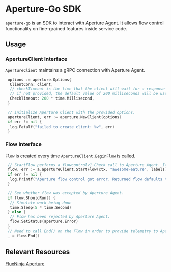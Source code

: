 # Aperture-Go SDK

`aperture-go` is an SDK to interact with Aperture Agent. It allows flow control
functionality on fine-grained features inside service code.

## Usage

### ApertureClient Interface

`ApertureClient` maintains a gRPC connection with Aperture Agent.

```go
 options := aperture.Options{
  ClientConn: client,
  // checkTimeout is the time that the client will wait for a response from Aperture Agent.
  // if not provided, the default value of 200 milliseconds will be used.
  CheckTimeout: 200 * time.Millisecond,
 }

 // initialize Aperture Client with the provided options.
 apertureClient, err := aperture.NewClient(options)
 if err != nil {
  log.Fatalf("failed to create client: %v", err)
 }
```

### Flow Interface

`Flow` is created every time `ApertureClient.BeginFlow` is called.

```go
 // StartFlow performs a flowcontrolv1.Check call to Aperture Agent. It returns a Flow and an error if any.
 flow, err := a.apertureClient.StartFlow(ctx, "awesomeFeature", labels)
 if err != nil {
  log.Printf("Aperture flow control got error. Returned flow defaults to Allowed. flow.ShouldRun(): %t", flow.ShouldRun())
 }

 // See whether flow was accepted by Aperture Agent.
 if flow.ShouldRun() {
  // Simulate work being done
  time.Sleep(5 * time.Second)
 } else {
  // Flow has been rejected by Aperture Agent.
  flow.SetStatus(aperture.Error)
 }
 // Need to call End() on the Flow in order to provide telemetry to Aperture Agent for completing the control loop. SetStatus() method of Flow object can be used to capture whether the Flow was successful or resulted in an error. If not set, status defaults to OK.
 _ = flow.End()
```

## Relevant Resources

[FluxNinja Aperture](https://github.com/fluxninja/aperture)
